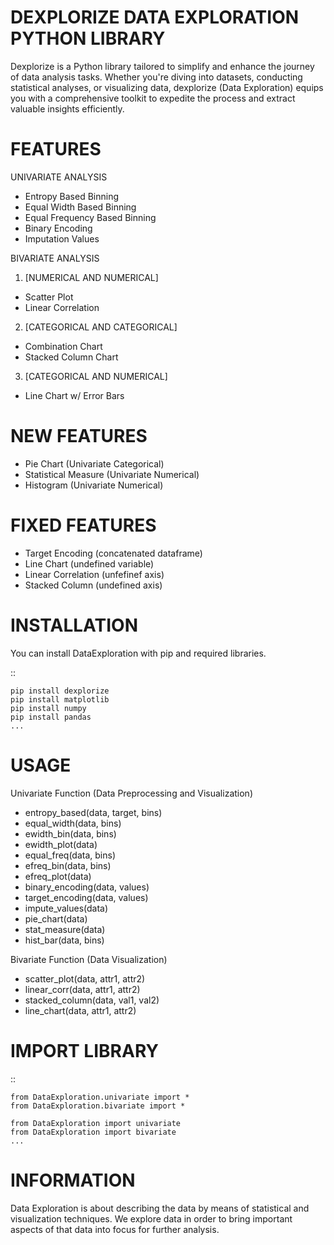 # DEXPLORIZE DATA EXPLORATION PYTHON LIBRARY

Dexplorize is a Python library tailored to simplify and enhance the journey of data analysis tasks. Whether you're diving into datasets, conducting statistical analyses, or visualizing data, dexplorize (Data Exploration) equips you with a comprehensive toolkit to expedite the process and extract valuable insights efficiently.

# FEATURES

UNIVARIATE ANALYSIS
- Entropy Based Binning
- Equal Width Based Binning
- Equal Frequency Based Binning
- Binary Encoding
- Imputation Values

BIVARIATE ANALYSIS
1. [NUMERICAL AND NUMERICAL]
- Scatter Plot
- Linear Correlation

2. [CATEGORICAL AND CATEGORICAL]
- Combination Chart
- Stacked Column Chart

3. [CATEGORICAL AND NUMERICAL]
- Line Chart w/ Error Bars


# NEW FEATURES
- Pie Chart (Univariate Categorical)
- Statistical Measure (Univariate Numerical)
- Histogram (Univariate Numerical)

# FIXED FEATURES
- Target Encoding (concatenated dataframe)
- Line Chart (undefined variable)
- Linear Correlation (unfefinef axis)
- Stacked Column (undefined axis)

# INSTALLATION
You can install DataExploration with pip and required libraries.

::
    
    pip install dexplorize
    pip install matplotlib
    pip install numpy
    pip install pandas
    ...

# USAGE
Univariate Function (Data Preprocessing and Visualization)
- entropy_based(data, target, bins)
- equal_width(data, bins)
- ewidth_bin(data, bins)
- ewidth_plot(data)
- equal_freq(data, bins)
- efreq_bin(data, bins)
- efreq_plot(data)
- binary_encoding(data, values)
- target_encoding(data, values)
- impute_values(data)
- pie_chart(data)
- stat_measure(data)
- hist_bar(data, bins)

Bivariate Function (Data Visualization)
- scatter_plot(data, attr1, attr2)
- linear_corr(data, attr1, attr2)
- stacked_column(data, val1, val2)
- line_chart(data, attr1, attr2)

# IMPORT LIBRARY
::
    
    from DataExploration.univariate import *
    from DataExploration.bivariate import *
    
    from DataExploration import univariate
    from DataExploration import bivariate
    ...

# INFORMATION
Data Exploration is about describing the data by means of statistical and visualization techniques. We explore data in order to bring important aspects of that data into focus for further analysis.